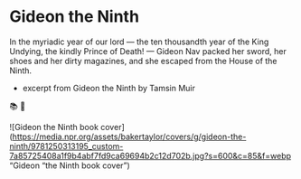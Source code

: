 # Gideon the Ninth

In the myriadic year of our lord — the ten thousandth year of the King Undying, the kindly Prince of Death! — Gideon Nav packed her sword, her shoes and her dirty magazines, and she escaped from the House of the Ninth.

- excerpt from Gideon the Ninth by Tamsin Muir

📚 💬

![Gideon the Ninth book cover](https://media.npr.org/assets/bakertaylor/covers/g/gideon-the-ninth/9781250313195_custom-7a85725408a1f9b4abf7fd9ca69694b2c12d702b.jpg?s=600&c=85&f=webp “Gideon “the Ninth book cover”)

